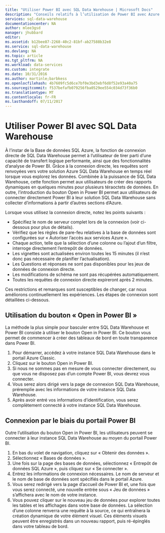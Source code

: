 ```yaml
---
title: "Utiliser Power BI avec SQL Data Warehouse | Microsoft Docs"
description: "Conseils relatifs à l’utilisation de Power BI avec Azure SQL Data Warehouse pour le développement de solutions."
services: sql-data-warehouse
documentationcenter: NA
author: mlee3gsd
manager: jhubbard
editor: 
ms.assetid: b12bee87-2268-40c2-81bf-ab27588b32e8
ms.service: sql-data-warehouse
ms.devlang: NA
ms.topic: article
ms.tgt_pltfrm: NA
ms.workload: data-services
ms.custom: integrate
ms.date: 10/31/2016
ms.author: martinle;barbkess
ms.openlocfilehash: 4b7609fc5d6ce7bf0e3bd3ebf6d8f52e93a40a75
ms.sourcegitcommit: f537befafb079256fba0529ee554c034d73f36b0
ms.translationtype: MT
ms.contentlocale: fr-FR
ms.lasthandoff: 07/11/2017
---
```

# <a name="use-power-bi-with-sql-data-warehouse"></a>Utiliser Power BI avec SQL Data Warehouse
À l’instar de la Base de données SQL Azure, la fonction de connexion directe de SQL Data Warehouse permet à l’utilisateur de tirer parti d’une capacité de transfert logique performante, ainsi que des fonctionnalités d’analyse de Power BI.  Grâce à la connexion directe, les requêtes sont renvoyées vers votre solution Azure SQL Data Warehouse en temps réel lorsque vous explorez les données.  Combinée à la puissance de SQL Data Warehouse, cette fonction permet aux utilisateurs de créer des rapports dynamiques en quelques minutes pour plusieurs téraoctets de données.  En outre, l’introduction du bouton Open in Power BI permet aux utilisateurs de connecter directement Power BI à leur solution SQL Data Warehouse sans collecter d’informations à partir d’autres sections d’Azure.

Lorsque vous utilisez la connexion directe, notez les points suivants :

* Spécifiez le nom de serveur complet lors de la connexion (voir ci-dessous pour plus de détails).
* Vérifiez que les règles de pare-feu relatives à la base de données sont configurées sur « Autoriser l’accès aux services Azure ».
* Chaque action, telle que la sélection d’une colonne ou l’ajout d’un filtre, interroge directement l’entrepôt de données.
* Les vignettes sont actualisées environ toutes les 15 minutes (il n’est donc pas nécessaire de planifier l’actualisation).
* Les Questions et réponses ne sont pas disponibles pour les jeux de données de connexion directe.
* Les modifications de schéma ne sont pas récupérées automatiquement.
* Toutes les requêtes de connexion directe expireront après 2 minutes.

Ces restrictions et remarques sont susceptibles de changer, car nous améliorons continuellement les expériences. Les étapes de connexion sont détaillées ci-dessous.  

## <a name="using-the-open-in-power-bi-button"></a>Utilisation du bouton « Open in Power BI »
La méthode la plus simple pour basculer entre SQL Data Warehouse et Power BI consiste à utiliser le bouton Open in Power BI. Ce bouton vous permet de commencer à créer des tableaux de bord en toute transparence dans Power BI.  

1. Pour démarrer, accédez à votre instance SQL Data Warehouse dans le portail Azure Classic.
2. Cliquez sur le bouton Open in Power BI.
3. Si nous ne sommes pas en mesure de vous connecter directement, ou que vous ne disposez pas d’un compte Power BI, vous devrez vous connecter.  
4. Vous serez alors dirigé vers la page de connexion SQL Data Warehouse, préremplie avec les informations de votre instance SQL Data Warehouse.
5. Après avoir entré vos informations d’identification, vous serez complètement connecté à votre instance SQL Data Warehouse.

## <a name="connecting-through-the-power-bi-portal"></a>Connexion par le biais du portail Power BI
Outre l’utilisation du bouton Open in Power BI, les utilisateurs peuvent se connecter à leur instance SQL Data Warehouse au moyen du portail Power BI.

1. En bas du volet de navigation, cliquez sur « Obtenir des données ».
2. Sélectionnez « Bases de données ».
3. Une fois sur la page des bases de données, sélectionnez « Entrepôt de données SQL Azure », puis cliquez sur « Se connecter ».
4. Entrez les informations de connexion nécessaires.  Le nom de serveur et le nom de base de données sont spécifiés dans le portail Azure.
5. Vous serez redirigé vers la page d’accueil de Power BI et, une fois que vous serez connecté, une nouvelle entrée sous « Jeu de données » s’affichera avec le nom de votre instance.  
6. Vous pouvez cliquer sur le nouveau jeu de données pour explorer toutes les tables et les affichages dans votre base de données. La sélection d’une colonne renverra une requête à la source, ce qui entraînera la création dynamique de votre élément visuel. Ces éléments visuels peuvent être enregistrés dans un nouveau rapport, puis ré-épinglés dans votre tableau de bord.

<!--Image references-->

<!--Article references-->
[SQL Data Warehouse development overview]:  ./sql-data-warehouse-overview-develop/
[SQL Data Warehouse integration overview]:  ./sql-data-warehouse-overview-integration/

<!--MSDN references-->

<!--Other Web references-->
